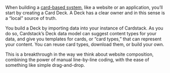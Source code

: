 When building a [card-based system](https://www.youtube.com/watch?v=EjJ7jgC1iuk&feature=youtu.be), like a website or an application, you’ll start by creating a Card Deck. A Deck has a clear owner and in this sense is a “local” source of truth.

You build a Deck by importing data into your instance of Cardstack. As you do so, Cardstack’s Deck data model can suggest content types for your data, and give you templates for cards, or “card types,” that can represent your content. You can reuse card types, download them, or build your own.

This is a breakthrough in the way we think about website composition, combining the power of manual line-by-line coding, with the ease of something like simple drag-and-drop.